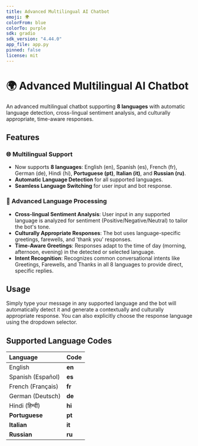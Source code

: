 ```yaml
---
title: Advanced Multilingual AI Chatbot
emoji: 🌍
colorFrom: blue
colorTo: purple
sdk: gradio
sdk_version: "4.44.0"
app_file: app.py
pinned: false
license: mit
---
```


# 🌍 Advanced Multilingual AI Chatbot

An advanced multilingual chatbot supporting **8 languages** with automatic language detection, cross-lingual sentiment analysis, and culturally appropriate, time-aware responses.

## Features

### 🌐 Multilingual Support
- Now supports **8 languages**: English (en), Spanish (es), French (fr), German (de), Hindi (hi), **Portuguese (pt)**, **Italian (it)**, and **Russian (ru)**.
- **Automatic Language Detection** for all supported languages.
- **Seamless Language Switching** for user input and bot response.

### 🧠 Advanced Language Processing
- **Cross-lingual Sentiment Analysis**: User input in any supported language is analyzed for sentiment (Positive/Negative/Neutral) to tailor the bot's tone.
- **Culturally Appropriate Responses**: The bot uses language-specific greetings, farewells, and 'thank you' responses.
- **Time-Aware Greetings**: Responses adapt to the time of day (morning, afternoon, evening) in the detected or selected language.
- **Intent Recognition**: Recognizes common conversational intents like Greetings, Farewells, and Thanks in all 8 languages to provide direct, specific replies.

## Usage
Simply type your message in any supported language and the bot will automatically detect it and generate a contextually and culturally appropriate response. You can also explicitly choose the response language using the dropdown selector.

## Supported Language Codes
| Language | Code |
| :--- | :--- |
| English | **en** |
| Spanish (Español) | **es** |
| French (Français) | **fr** |
| German (Deutsch) | **de** |
| Hindi (हिन्दी) | **hi** |
| **Portuguese** | **pt** |
| **Italian** | **it** |
| **Russian** | **ru** |
